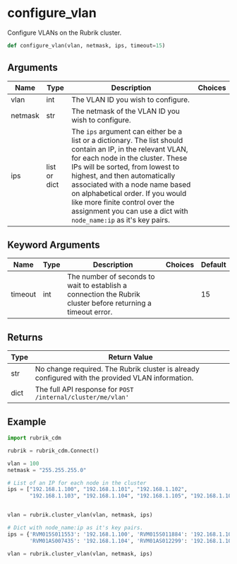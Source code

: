 # configure_vlan

Configure VLANs on the Rubrik cluster.
```py
def configure_vlan(vlan, netmask, ips, timeout=15)
```

## Arguments
| Name        | Type | Description                                                                 | Choices |
|-------------|------|-----------------------------------------------------------------------------|---------|
| vlan  | int  | The VLAN ID you wish to configure. |         |
| netmask  | str  | The netmask of the VLAN ID you wish to configure. |         |
| ips  | list or dict  | The `ips` argument can either be a list or a dictionary. The list should contain an IP, in the relevant VLAN, for each node in the cluster. These IPs will be sorted, from lowest to highest, and then automatically associated with a node name based on alphabetical order. If you would like more finite control over the assignment you can use a dict with `node_name:ip` as it's key pairs. |         |
## Keyword Arguments
| Name        | Type | Description                                                                 | Choices | Default |
|-------------|------|-----------------------------------------------------------------------------|---------|---------|
| timeout  | int  | The number of seconds to wait to establish a connection the Rubrik cluster before returning a timeout error.  |         |    15     |

## Returns
| Type | Return Value                                                                                   |
|------|-----------------------------------------------------------------------------------------------|
| str  | No change required. The Rubrik cluster is already configured with the provided VLAN information. |
| dict  | The full API response for `POST /internal/cluster/me/vlan'` |
## Example
```py
import rubrik_cdm

rubrik = rubrik_cdm.Connect()

vlan = 100
netmask = "255.255.255.0"

# List of an IP for each node in the cluster
ips = ["192.168.1.100", "192.168.1.101", "192.168.1.102",
       "192.168.1.103", "192.168.1.104", "192.168.1.105", "192.168.1.106", "192.168.1.107"]


vlan = rubrik.cluster_vlan(vlan, netmask, ips)

# Dict with node_name:ip as it's key pairs.
ips = {'RVM015S011553': '192.168.1.100', 'RVM015S011884': '192.168.1.101', 'RVM015S011922': '192.168.1.102', 'RVM016S006406': '192.168.1.103',
       'RVM01AS007435': '192.168.1.104', 'RVM01AS012299': '192.168.1.105', 'RVM01AS025280': '192.168.1.106', 'RVM01AS025323': '192.168.1.107'}

vlan = rubrik.cluster_vlan(vlan, netmask, ips)
```